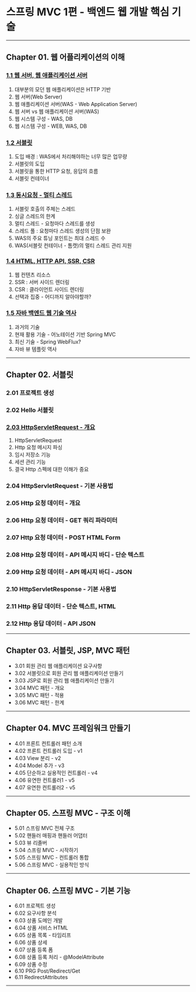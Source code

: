 
# 스프링 MVC 1편 - 백엔드 웹 개발 핵심 기술

---

## Chapter 01. 웹 어플리케이션의 이해
### <a href="Chapter 01. 웹 애플리케이션의 이해/1.1 웹 서버, 웹 애플리케이션 서버.md" target="_blank">1.1 웹 서버, 웹 애플리케이션 서버</a>
1) 대부분의 모던 웹 애플리케이션은 HTTP 기반
2) 웹 서버(Web Server)
3) 웹 애플리케이션 서버(WAS - Web Application Server)
4) 웹 서버 vs  웹 애플리케이션 서버(WAS)
5) 웹 시스템 구성 - WAS, DB
6) 웹 시스템 구성 - WEB, WAS, DB

### <a href="Chapter 01. 웹 애플리케이션의 이해/1.2 서블릿.md" target="_blank">1.2 서블릿</a>
1) 도입 배경 : WAS에서 처리해야하는 너무 많은 업무량
2) 서블릿의 도입
3) 서블릿을 통한 HTTP 요청, 응답의 흐름
4) 서블릿 컨테이너

### <a href="Chapter 01. 웹 애플리케이션의 이해/1.3 동시요청 - 멀티 스레드.md" target="_blank">1.3 동시요청 - 멀티 스레드</a>
1) 서블릿 호출의 주체는 스레드
2) 싱글 스레드의 한계 
3) 멀티 스레드 - 요청마다 스레드를 생성
4) 스레드 풀 : 요청마다 스레드 생성의 단점 보완
5) WAS의 주요 튜닝 포인트는 최대 스레드 수
6) WAS(서블릿 컨테이너 - 톰캣)의 멀티 스레드 관리 지원

### <a href="Chapter 01. 웹 애플리케이션의 이해/1.4 HTML, HTTP API, SSR, CSR.md" target="_blank">1.4 HTML, HTTP API, SSR, CSR</a>
1) 웹 컨텐츠 리소스
2) SSR : 서버 사이드 렌더링
3) CSR : 클라이언트 사이드 렌더링
4) 선택과 집중 - 어디까지 알아야할까?

### <a href="Chapter 01. 웹 애플리케이션의 이해/1.5 자바 백엔드 웹 기술 역사.md" target="_blank">1.5 자바 백엔드 웹 기술 역사</a>
1) 과거의 기술
2) 현재 활용 기술 - 어노테이션 기반 Spring MVC
3) 최신 기술 - Spring WebFlux?
4) 자바 뷰 템플릿 역사

---

## Chapter 02. 서블릿
### 2.01 프로젝트 생성
### 2.02 Hello 서블릿

### <a href="Chapter 02. 서블릿/2.03 HttpServletRequest - 개요.md" target="_blank">2.03 HttpServletRequest - 개요</a>
1) HttpServletRequest
2) Http 요청 메시지 파싱
3) 임시 저장소 기능
4) 세션 관리 기능
5) 결국 Http 스펙에 대한 이해가 중요

### 2.04 HttpServletRequest - 기본 사용법
### 2.05 Http 요청 데이터 - 개요
### 2.06 Http 요청 데이터 - GET 쿼리 파라미터
### 2.07 Http 요청 데이터 - POST HTML Form
### 2.08 Http 요청 데이터 - API 메시지 바디 - 단순 텍스트
### 2.09 Http 요청 데이터 - API 메시지 바디 - JSON
### 2.10 HttpServletResponse - 기본 사용법
### 2.11 Http 응답 데이터 - 단순 텍스트, HTML
### 2.12 Http 응답 데이터 - API JSON

---

## Chapter 03. 서블릿, JSP, MVC 패턴
- 3.01 회원 관리 웹 애플리케이션 요구사항
- 3.02 서블릿으로 회원 관리 웹 애플리케이션 만들기
- 3.03 JSP로 회원 관리 웹 애플리케이션 만들기
- 3.04 MVC 패턴 - 개요
- 3.05 MVC 패턴 - 적용
- 3.06 MVC 패턴 - 한계

---

## Chapter 04. MVC 프레임워크 만들기
- 4.01 프론트 컨트롤러 패턴 소개
- 4.02 프론트 컨트롤러 도입 - v1
- 4.03 View 분리 - v2
- 4.04 Model 추가 - v3
- 4.05 단순하고 실용적인 컨트롤러 - v4
- 4.06 유연한 컨트롤러1 - v5
- 4.07 유연한 컨트롤러2 - v5

---

## Chapter 05. 스프링 MVC - 구조 이해
- 5.01 스프링 MVC 전체 구조
- 5.02 핸들러 매핑과 핸들러 어댑터
- 5.03 뷰 리졸버
- 5.04 스프링 MVC - 시작하기
- 5.05 스프링 MVC - 컨트롤러 통합
- 5.06 스프링 MVC - 실용적인 방식

---

## Chapter 06. 스프링 MVC - 기본 기능
- 6.01 프로젝트 생성
- 6.02 요구사항 분석
- 6.03 상품 도메인 개발
- 6.04 상품 서비스 HTML
- 6.05 상품 목록 - 타임리프
- 6.06 상품 상세
- 6.07 상품 등록 폼
- 6.08 상품 등록 처리 - @ModelAttribute
- 6.09 상품 수정
- 6.10 PRG Post/Redirect/Get
- 6.11 RedirectAttributes

---
